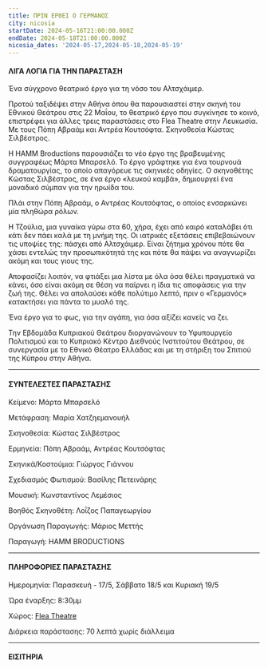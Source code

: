 ```yaml
---
title: ΠΡΙΝ ΕΡΘΕΙ Ο ΓΕΡΜΑΝΟΣ
city: nicosia
startDate: 2024-05-16T21:00:00.000Z
endDate: 2024-05-18T21:00:00.000Z
nicosia_dates: '2024-05-17,2024-05-18,2024-05-19'
---
```


#### ΛΙΓΑ ΛΟΓΙΑ ΓΙΑ ΤΗΝ ΠΑΡΑΣΤΑΣΗ

Ένα σύγχρονο θεατρικό έργο για τη νόσο του Αλτσχάιμερ.

Προτού ταξιδέψει στην Αθήνα όπου θα παρουσιαστεί στην σκηνή του Εθνικού Θεάτρου στις 22 Μαΐου, το θεατρικό έργο που συγκίνησε το κοινό, επιστρέφει για άλλες τρεις παραστάσεις στο Flea Theatre στην Λευκωσία. Με τους Πόπη Αβραάμ και Αντρέα Κουτσόφτα. Σκηνοθεσία Κώστας Σιλβέστρος.

Η HAMM Broductions παρουσιάζει το νέο έργο της βραβευμένης συγγραφέως Μάρτα Μπαρσελό. Το έργο γράφτηκε για ένα τουρνουά δραματουργίας, το οποίο απαγόρευε τις σκηνικές οδηγίες. Ο σκηνοθέτης Κώστας Σιλβέστρος, σε ένα έργο «λευκού καμβά», δημιουργεί ένα μοναδικό σύμπαν για την ηρωίδα του.

Πλάι στην Πόπη Αβραάμ, ο Αντρέας Κουτσόφτας, ο οποίος ενσαρκώνει μία πληθώρα ρόλων.

Η Τζούλια, μια γυναίκα γύρω στα 60, χήρα, έχει από καιρό καταλάβει ότι κάτι δεν πάει καλά με τη μνήμη της. Οι ιατρικές εξετάσεις επιβεβαιώνουν τις υποψίες της: πάσχει από Αλτσχάιμερ. Είναι ζήτημα χρόνου πότε θα χάσει εντελώς την προσωπικότητά της και πότε θα πάψει να αναγνωρίζει ακόμη και τους γιους της.

Αποφασίζει λοιπόν, να φτιάξει μια λίστα με όλα όσα θέλει πραγματικά να κάνει, όσο είναι ακόμη σε θέση να παίρνει η ίδια τις αποφάσεις για την ζωή της. Θέλει να απολαύσει κάθε πολύτιμο λεπτό, πριν ο «Γερμανός» κατακτήσει για πάντα το μυαλό της.

Ένα έργο για το φως, για την αγάπη, για όσα αξίζει κανείς να ζει.

Την Εβδομάδα Κυπριακού Θεάτρου διοργανώνουν το Υφυπουργείο Πολιτισμού και το Κυπριακό Κέντρο Διεθνούς Ινστιτούτου Θεάτρου, σε συνεργασία με το Εθνικό Θέατρο Ελλάδας και με τη στήριξη του Σπιτιού της Κύπρου στην Αθήνα.

***

#### ΣΥΝΤΕΛΕΣΤΕΣ ΠΑΡΑΣΤΑΣΗΣ

Κείμενο: Μάρτα Μπαρσελό

Μετάφραση: Μαρία Χατζηεμανουήλ

Σκηνοθεσία: Κώστας Σιλβέστρος

Ερμηνεία: Πόπη Αβραάμ, Αντρέας Κουτσόφτας

Σκηνικά/Κοστούμια: Γιώργος Γιάννου

Σχεδιασμός Φωτισμού: Βασίλης Πετεινάρης

Μουσική: Κωνσταντίνος Λεμέσιος

Βοηθός Σκηνοθέτη: Λοΐζος Παπαγεωργίου

Οργάνωση Παραγωγής: Μάριος Μεττής

Παραγωγή: HAMM BRODUCTIONS

***

#### ΠΛΗΡΟΦΟΡΙΕΣ ΠΑΡΑΣΤΑΣΗΣ

Ημερομηνία: Παρασκευή - 17/5, Σάββατο 18/5 και Κυριακή 19/5

Ώρα έναρξης: 8:30μμ

Χώρος:  [Flea Theatre](https://www.google.com/maps/place/Flea+Theatre/@35.1839245,33.3942607,17z/data=!3m1!4b1!4m6!3m5!1s0x14de17a904f9aabb:0x1710a1c59c41893f!8m2!3d35.1839201!4d33.3968356!16s%2Fg%2F11hb2kd45g?entry=ttu)

Διάρκεια παράστασης: 70 λεπτά χωρίς διάλλειμα

***

#### ΕΙΣΙΤΗΡΙΑ
